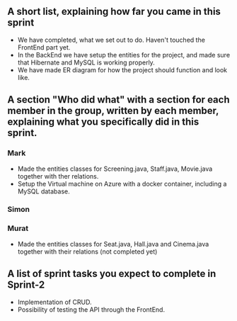 ## A short list, explaining how far you came in this sprint
* We have completed, what we set out to do. Haven't touched the FrontEnd part yet.
* In the BackEnd we have setup the entities for the project, and made sure that Hibernate and MySQL is working properly.
* We have made ER diagram for how the project should function and look like.

## A section "Who did what" with a section for each member in the group, written by each member, explaining what you specifically did in this sprint.
### Mark
* Made the entities classes for Screening.java, Staff.java, Movie.java together with ther relations.
* Setup the Virtual machine on Azure with a docker container, including a MySQL database.
### Simon

### Murat
* Made the entities classes for Seat.java, Hall.java and Cinema.java together with their relations (not completed yet)

## A list of sprint tasks you expect to complete in Sprint-2
* Implementation of CRUD.
* Possibility of testing the API through the FrontEnd.
